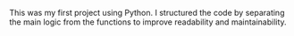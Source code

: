 This was my first project using Python. I structured the code by separating the main logic from the functions to improve readability and maintainability.

